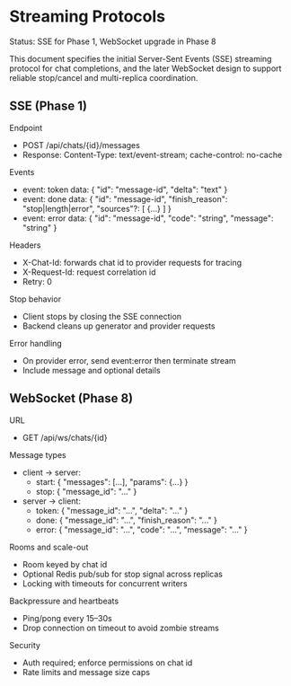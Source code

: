 # Streaming Protocols

Status: SSE for Phase 1, WebSocket upgrade in Phase 8

This document specifies the initial Server-Sent Events (SSE) streaming protocol for chat completions, and the later WebSocket design to support reliable stop/cancel and multi-replica coordination.

## SSE (Phase 1)

Endpoint
- POST /api/chats/{id}/messages
- Response: Content-Type: text/event-stream; cache-control: no-cache

Events
- event: token
  data: { "id": "message-id", "delta": "text" }
- event: done
  data: { "id": "message-id", "finish_reason": "stop|length|error", "sources"?: [ {...} ] }
- event: error
  data: { "id": "message-id", "code": "string", "message": "string" }

Headers
- X-Chat-Id: forwards chat id to provider requests for tracing
- X-Request-Id: request correlation id
- Retry: 0

Stop behavior
- Client stops by closing the SSE connection
- Backend cleans up generator and provider requests

Error handling
- On provider error, send event:error then terminate stream
- Include message and optional details

## WebSocket (Phase 8)

URL
- GET /api/ws/chats/{id}

Message types
- client -> server:
  - start: { "messages": [...], "params": {...} }
  - stop: { "message_id": "..." }
- server -> client:
  - token: { "message_id": "...", "delta": "..." }
  - done: { "message_id": "...", "finish_reason": "..." }
  - error: { "message_id": "...", "code": "...", "message": "..." }

Rooms and scale-out
- Room keyed by chat id
- Optional Redis pub/sub for stop signal across replicas
- Locking with timeouts for concurrent writers

Backpressure and heartbeats
- Ping/pong every 15–30s
- Drop connection on timeout to avoid zombie streams

Security
- Auth required; enforce permissions on chat id
- Rate limits and message size caps